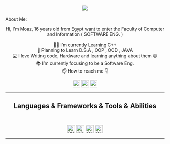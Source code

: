 <h1 align="center">
  <a href="https://git.io/typing-svg">
    <img src="https://readme-typing-svg.herokuapp.com/?lines=This+is+Moaz+Mohammed;Nice+to+meet+you+%F0%9F%91%8B&center=true&size=30">
  </a>
</h1>
   
About Me:
<p align="center">
  Hi, I'm Moaz, 16 years old from Egypt want to enter the Faculty of Computer and Information ( SOFTWARE ENG. )
  <br>
  <br>
  👨‍🎓 I'm currently Learning C++
  <br>
  🌱 Planning to Learn D.S.A , OOP , OOD , JAVA   
  <br>
  💻 I love Writing code, Hardware and learning anything about them 😊
  <br>
  📚 I’m currently focusing to be a Software Eng.
  <br>
  📫 How to reach me 👇
</p>
<p align="center">
<a href="mailto:moaz.mohammed.ahmed.elsaeed@gmail.com"><img src="https://img.shields.io/badge/Gmail-D14836?style=for-the-badge&logo=gmail&logoColor=white" height=23></a>
<a href="https://leetcode.com/Moaz_Mohammed_Ahmed_Elsaeed/"><img src="https://img.shields.io/badge/-LeetCode-FFA116?style=for-the-badge&logo=LeetCode&logoColor=black" height=23></a>
<a href="https://www.codewars.com/users/MoazMohammedAhmedElsaeed"><img src="https://img.shields.io/badge/Codewars-B1361E?style=for-the-badge&logo=Codewars&logoColor=white" height=23></a> 

</p>
<hr>
<h2 align="center">Languages & Frameworks & Tools & Abilities</h2><br>
<p align="center">
    <img title="PHP" height="25" src="https://img.shields.io/badge/PHP-777BB4?style=for-the-badge&logo=php&logoColor=white">
  <img title="CPP" height="25" src="https://img.shields.io/badge/C%2B%2B-00599C?style=for-the-badge&logo=c%2B%2B&logoColor=white">
  <img title="Git" height="25" src="https://img.shields.io/badge/GIT-E44C30?style=for-the-badge&logo=git&logoColor=white">
  <img title="GitHub" height="25" src="https://img.shields.io/badge/GitHub-100000?style=for-the-badge&logo=github&logoColor=white">
</p>
<hr>
